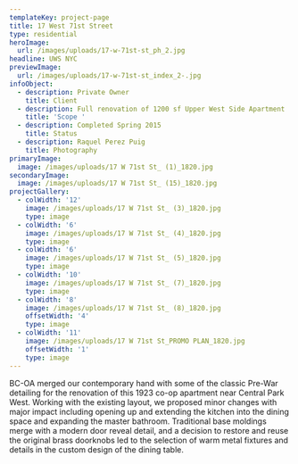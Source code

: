 ```yaml
---
templateKey: project-page
title: 17 West 71st Street
type: residential
heroImage:
  url: /images/uploads/17-w-71st-st_ph_2.jpg
headline: UWS NYC
previewImage:
  url: /images/uploads/17-w-71st-st_index_2-.jpg
infoObject:
  - description: Private Owner
    title: Client
  - description: Full renovation of 1200 sf Upper West Side Apartment
    title: 'Scope '
  - description: Completed Spring 2015
    title: Status
  - description: Raquel Perez Puig
    title: Photography
primaryImage:
  image: /images/uploads/17 W 71st St_ (1)_1820.jpg
secondaryImage:
  image: /images/uploads/17 W 71st St_ (15)_1820.jpg
projectGallery:
  - colWidth: '12'
    image: /images/uploads/17 W 71st St_ (3)_1820.jpg
    type: image
  - colWidth: '6'
    image: /images/uploads/17 W 71st St_ (4)_1820.jpg
    type: image
  - colWidth: '6'
    image: /images/uploads/17 W 71st St_ (5)_1820.jpg
    type: image
  - colWidth: '10'
    image: /images/uploads/17 W 71st St_ (7)_1820.jpg
    type: image
  - colWidth: '8'
    image: /images/uploads/17 W 71st St_ (8)_1820.jpg
    offsetWidth: '4'
    type: image
  - colWidth: '11'
    image: /images/uploads/17 W 71st St_PROMO PLAN_1820.jpg
    offsetWidth: '1'
    type: image
---
```

BC-OA merged our contemporary hand with some of the classic Pre-War detailing for the renovation of this 1923 co-op apartment near Central Park West. Working with the existing layout, we proposed minor changes with major impact including opening up and extending the kitchen into the dining space and expanding the master bathroom. Traditional base moldings merge with a modern door reveal detail, and a decision to restore and reuse the original brass doorknobs led to the selection of warm metal fixtures and details in the custom design of the dining table.
